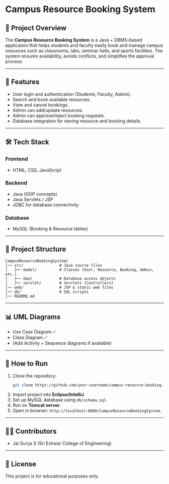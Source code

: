 # Campus Resource Booking System

## 📌 Project Overview
The **Campus Resource Booking System** is a Java + DBMS-based application that helps students and faculty easily book and manage campus resources such as classrooms, labs, seminar halls, and sports facilities. The system ensures availability, avoids conflicts, and simplifies the approval process.

---

## 🎯 Features
- User login and authentication (Students, Faculty, Admin).
- Search and book available resources.
- View and cancel bookings.
- Admin can add/update resources.
- Admin can approve/reject booking requests.
- Database integration for storing resource and booking details.

---

## 🛠 Tech Stack
### Frontend
- HTML, CSS, JavaScript

### Backend
- Java (OOP concepts)
- Java Servlets / JSP
- JDBC for database connectivity

### Database
- MySQL (Booking & Resource tables)

---

## 📂 Project Structure
```
CampusResourceBookingSystem/
│── src/                # Java source files
│   ├── model/          # Classes (User, Resource, Booking, Admin, etc.)
│   ├── dao/            # Database access objects
│   ├── servlet/        # Servlets (Controllers)
│── web/                # JSP & static web files
│── db/                 # SQL scripts
│── README.md
```

---

## 📊 UML Diagrams
- Use Case Diagram ✅
- Class Diagram ✅
- (Add Activity + Sequence diagrams if available)

---

## 🚀 How to Run
1. Clone the repository:
   ```bash
   git clone https://github.com/your-username/campus-resource-booking-system.git
   ```
2. Import project into **Eclipse/IntelliJ**.
3. Set up MySQL database using `db/schema.sql`.
4. Run on **Tomcat server**.
5. Open in browser: `http://localhost:8080/CampusResourceBookingSystem`.

---

## 👨‍💻 Contributors
- Jai Surya S (Sri Eshwar College of Engineering)

---

## 📜 License
This project is for educational purposes only.
